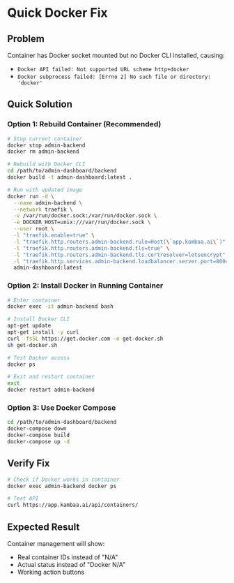 # Quick Docker Fix

## Problem
Container has Docker socket mounted but no Docker CLI installed, causing:
- `Docker API failed: Not supported URL scheme http+docker`
- `Docker subprocess failed: [Errno 2] No such file or directory: 'docker'`

## Quick Solution

### Option 1: Rebuild Container (Recommended)
```bash
# Stop current container
docker stop admin-backend
docker rm admin-backend

# Rebuild with Docker CLI
cd /path/to/admin-dashboard/backend
docker build -t admin-dashboard:latest .

# Run with updated image
docker run -d \
  --name admin-backend \
  --network traefik \
  -v /var/run/docker.sock:/var/run/docker.sock \
  -e DOCKER_HOST=unix:///var/run/docker.sock \
  --user root \
  -l "traefik.enable=true" \
  -l "traefik.http.routers.admin-backend.rule=Host(\`app.kambaa.ai\`)" \
  -l "traefik.http.routers.admin-backend.tls=true" \
  -l "traefik.http.routers.admin-backend.tls.certresolver=letsencrypt" \
  -l "traefik.http.services.admin-backend.loadbalancer.server.port=8004" \
  admin-dashboard:latest
```

### Option 2: Install Docker in Running Container
```bash
# Enter container
docker exec -it admin-backend bash

# Install Docker CLI
apt-get update
apt-get install -y curl
curl -fsSL https://get.docker.com -o get-docker.sh
sh get-docker.sh

# Test Docker access
docker ps

# Exit and restart container
exit
docker restart admin-backend
```

### Option 3: Use Docker Compose
```bash
cd /path/to/admin-dashboard/backend
docker-compose down
docker-compose build
docker-compose up -d
```

## Verify Fix
```bash
# Check if Docker works in container
docker exec admin-backend docker ps

# Test API
curl https://app.kambaa.ai/api/containers/
```

## Expected Result
Container management will show:
- Real container IDs instead of "N/A"
- Actual status instead of "Docker N/A"
- Working action buttons